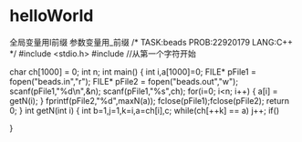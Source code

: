 # helloWorld
全局变量用l前缀
参数变量用_前缀
/*
TASK:beads
PROB:22920179
LANG:C++
*/
#include <stdio.h>
#include <iostream>
//从第一个字符开始



char ch[1000] = 0;
int n;
int main()
{
    int i,a[1000]=0;
    FILE* pFile1 = fopen("beads.in","r");
    FILE* pFile2 = fopen("beads.out","w");
    scanf(pFile1,"%d\n",&n);
    scanf(pFile1,"%s",ch);
    for(i=0; i<n; i++)
    {
        a[i] = getN(i);
    }
    fprintf(pFile2,"%d",maxN(a));
    fclose(pFile1);fclose(pFile2);
    return 0;
}
int getN(int i)
{
    int b=1,j=1,k=i,a=ch[i],c;
    while(ch[++k] == a)
        j++;
    if()



}
